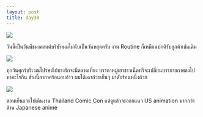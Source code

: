 ```yaml
---
layout: post
title: day30
---
```

![](https://lh3.googleusercontent.com/-RhSpTV80kAg/U2rO8Dq4EoI/AAAAAAAAFqQ/cMRHhgS3vBE/w1153-h865-no/IMG_20140508_071548.jpg)

วันนี้เป็นวันพืชมงคลแต่บริษัทผมไม่นับเป็นวันหยุดครับ งาน Routine ก็เหมือนปกติรับลูกค้าเช่นเดิม

![](https://lh4.googleusercontent.com/-iY6peX2yZF8/U2xn_82h72I/AAAAAAAAFqI/CaqS4DDxEA8/w1145-h865-no/IMG_20140509_122835.jpg)

ทุกวันศุกร์บริเวณไปรษณีย์บางรักจะมีตลาดเที่ยง บรรดาหมู่เฮาชาวเน็ตทรีจะเปลี่ยนบรรยายกาศลงไปหาอะไรกิน ช่วงนี้อากาศร้อนอบอ้าว ผมได้เฉาก๋วยเย็นๆ มาดับร้อนหนึ่งถ้วย

![](https://lh3.googleusercontent.com/-pDhNi8hJZmk/U2zANvhkRUI/AAAAAAAAFp4/qJ3LwrVbuSw/w1153-h865-no/IMG_20140509_170132.jpg)

ตอนเย็นแวะไปเดินงาน Thailand Comic Con แต่ดูแล้วจะออกแนว US animation มากกว่าด้าน Japanese anime
